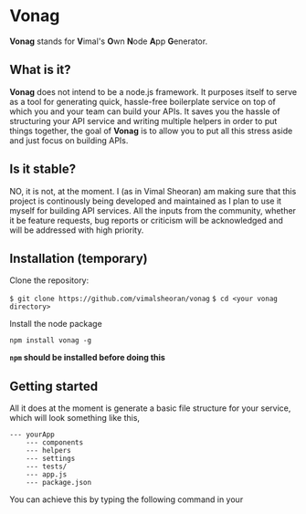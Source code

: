 # Vonag

**Vonag** stands for **V**imal's **O**wn **N**ode **A**pp **G**enerator.

## What is it?

**Vonag** does not intend to be a node.js framework. It purposes itself to serve as a tool for generating quick, hassle-free boilerplate service on top of which you and your team can build your APIs. It saves you the hassle of structuring your API service and writing multiple helpers in order to put things together, the goal of **Vonag** is to allow you to put all this stress aside and just focus on building APIs.

## Is it stable?

NO, it is not, at the moment. I (as in Vimal Sheoran) am making sure that this project is continously being developed and maintained as I plan to use it myself for building API services. All the inputs from the community, whether it be feature requests, bug reports or criticism will be acknowledged and will be addressed with high priority.

## Installation (temporary)

Clone the repository:

`$ git clone https://github.com/vimalsheoran/vonag`
`$ cd <your vonag directory>`

Install the node package

`npm install vonag -g`

**`npm` should be installed before doing this**


## Getting started

All it does at the moment is generate a basic file structure for your service, which will look something like this,

```
--- yourApp
	--- components
	--- helpers
	--- settings
	--- tests/
	--- app.js
	--- package.json
```
You can achieve this by typing the following command in your 
